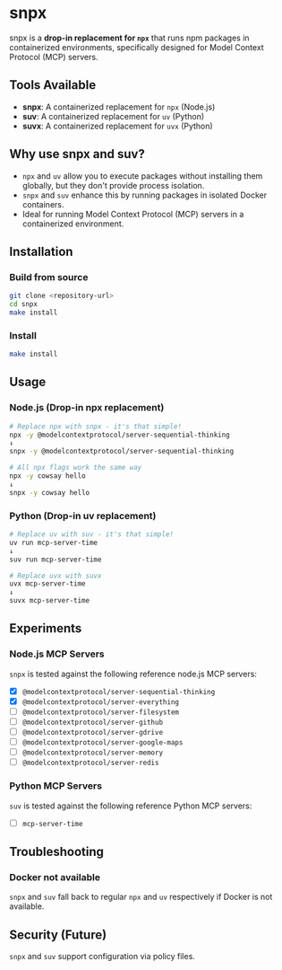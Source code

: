 # snpx

snpx is a **drop-in replacement for `npx`** that runs npm packages in containerized environments, specifically designed for Model Context Protocol (MCP) servers.

## Tools Available

- **snpx**: A containerized replacement for `npx` (Node.js)
- **suv**: A containerized replacement for `uv` (Python)
- **suvx**: A containerized replacement for `uvx` (Python)

## Why use snpx and suv?

- `npx` and `uv` allow you to execute packages without installing them globally, but they don't provide process isolation.
- `snpx` and `suv` enhance this by running packages in isolated Docker containers.
- Ideal for running Model Context Protocol (MCP) servers in a containerized environment.

## Installation

### Build from source

```bash
git clone <repository-url>
cd snpx
make install
```

### Install

```bash
make install
```

## Usage

### Node.js (Drop-in npx replacement)

```bash
# Replace npx with snpx - it's that simple!
npx -y @modelcontextprotocol/server-sequential-thinking
↓
snpx -y @modelcontextprotocol/server-sequential-thinking

# All npx flags work the same way
npx -y cowsay hello
↓  
snpx -y cowsay hello
```

### Python (Drop-in uv replacement)

```bash
# Replace uv with suv - it's that simple!
uv run mcp-server-time
↓
suv run mcp-server-time

# Replace uvx with suvx
uvx mcp-server-time
↓
suvx mcp-server-time
```

## Experiments

### Node.js MCP Servers

`snpx` is tested against the following reference node.js MCP servers:

- [x] `@modelcontextprotocol/server-sequential-thinking`
- [x] `@modelcontextprotocol/server-everything`
- [ ] `@modelcontextprotocol/server-filesystem`
- [ ] `@modelcontextprotocol/server-github`
- [ ] `@modelcontextprotocol/server-gdrive`
- [ ] `@modelcontextprotocol/server-google-maps`
- [ ] `@modelcontextprotocol/server-memory`
- [ ] `@modelcontextprotocol/server-redis`

### Python MCP Servers

`suv` is tested against the following reference Python MCP servers:

- [ ] `mcp-server-time`

## Troubleshooting

### Docker not available

`snpx` and `suv` fall back to regular `npx` and `uv` respectively if Docker is not available.

## Security (Future)

`snpx` and `suv` support configuration via policy files.
